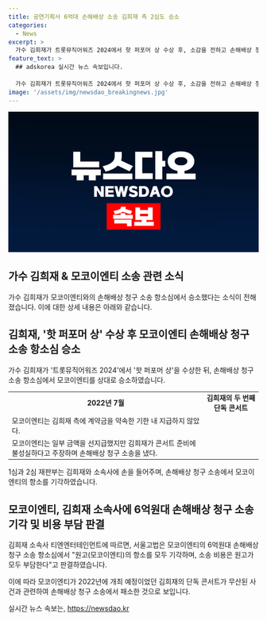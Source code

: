 ```yaml
---
title: 공연기획사 6억대 손해배상 소송 김희재 측 2심도 승소
categories:
  - News
excerpt: >
  가수 김희재가 트롯뮤직어워즈 2024에서 핫 퍼포머 상 수상 후, 소감을 전하고 손해배상 청구 소송 항소심에서 모코이엔티에 대한 승리를 이뤘다. 김희재 소속사는 6억원대 손해배상 청구 소송 항소심에서 이를 밝히며, 모코이엔티와의 계약금 문제로 약속한 기한 내 지급을 이행하지 않아 김희재의 단독 콘서트가 무산됐다고 주장했다. 법원은 이 항소를 기각하며 소송 비용은 모코이엔티가 부담하도록 결정했다. (제공: 뉴스1)
feature_text: >
  ## adskorea 실시간 뉴스 속보입니다.

  가수 김희재가 트롯뮤직어워즈 2024에서 핫 퍼포머 상 수상 후, 소감을 전하고 손해배상 청구 소송 항소심에서 모코이엔티에 대한 승리를 이뤘다. 김희재 소속사는 6억원대 손해배상 청구 소송 항소심에서 이를 밝히며, 모코이엔티와의 계약금 문제로 약속한 기한 내 지급을 이행하지 않아 김희재의 단독 콘서트가 무산됐다고 주장했다. 법원은 이 항소를 기각하며 소송 비용은 모코이엔티가 부담하도록 결정했다. (제공: 뉴스1)
image: '/assets/img/newsdao_breakingnews.jpg'
---
```


<p><img src="/assets/img/newsdao_breakingnews.jpg" alt="adskorea 속보" /></p>

<h2 data-ke-size="size26">가수 김희재 & 모코이엔티 소송 관련 소식</h2>

<p data-ke-size="size16">가수 김희재가 모코이엔티와의 손해배상 청구 소송 항소심에서 승소했다는 소식이 전해졌습니다. 이에 대한 상세 내용은 아래와 같습니다.</p>

<h2>김희재, '핫 퍼포머 상' 수상 후 모코이엔티 손해배상 청구 소송 항소심 승소</h2>

<p data-ke-size="size16">가수 김희재가 '트롯뮤직어워즈 2024'에서 '핫 퍼포머 상'을 수상한 뒤, 손해배상 청구 소송 항소심에서 모코이엔티를 상대로 승소하였습니다.</p>

<table>
  <tr>
    <td style="text-align: center; height: 17px;"><b>2022년 7월</b></td>
    <td style="text-align: center; height: 17px;"><b>김희재의 두 번째 단독 콘서트</b></td>
  </tr>
  <tr>
    <td>모코이엔티는 김희재 측에 계약금을 약속한 기한 내 지급하지 않았다.</td>
  </tr>
  <tr>
    <td>모코이엔티는 일부 금액을 선지급했지만 김희재가 콘서트 준비에 불성실하다고 주장하며 손해배상 청구 소송을 냈다.</td>
  </tr>
</table>

<p data-ke-size="size16">1심과 2심 재판부는 김희재와 소속사에 손을 들어주며, 손해배상 청구 소송에서 모코이엔티의 항소를 기각하였습니다.</p>

<h2>모코이엔티, 김희재 소속사에 6억원대 손해배상 청구 소송 기각 및 비용 부담 판결</h2>

<p data-ke-size="size16">김희재 소속사 티엔엔터테인먼트에 따르면, 서울고법은 모코이엔티의 6억원대 손해배상 청구 소송 항소심에서 "원고(모코이엔티)의 항소를 모두 기각하며, 소송 비용은 원고가 모두 부담한다"고 판결하였습니다.</p>

<p data-ke-size="size16">이에 따라 모코이엔티가 2022년에 개최 예정이었던 김희재의 단독 콘서트가 무산된 사건과 관련하여 손해배상 청구 소송에서 패소한 것으로 보입니다.</p>
실시간 뉴스 속보는, <a href="https://newsdao.kr" rel="dofollow">https://newsdao.kr</a>


